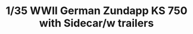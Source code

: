 ---
layout: product
title: "1/35 WWII German Zundapp KS 750 with Sidecar/w trailers"
price: "4400" 
desc: "Maketa"
img_path: "/assets/img/GWH03508.webp"
brand: "N/A"
available: false
special_offer: false
new: false
soon: false
cat: "010000"
subcat: "010900"
subsubcat: "0N/A"
sifra: "GWH03508"
popular: false
---